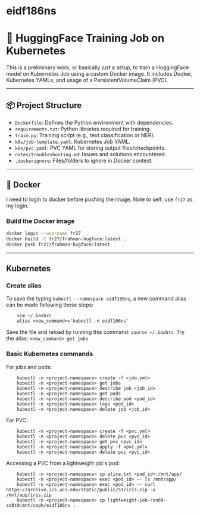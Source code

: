 # eidf186ns

# 🤖 HuggingFace Training Job on Kubernetes

This is a preliminary work, or basically just a setup, to train a HuggingFace model on Kubernetes Job using a custom Docker image. It includes Docker, Kubernetes YAMLs, and usage of a PersistentVolumeClaim (PVC).

---

## 📦 Project Structure

- `Dockerfile`: Defines the Python environment with dependencies.
- `requirements.txt`: Python libraries required for training.
- `train.py`: Training script (e.g., text classification or NER).
- `k8s/job-template.yaml`: Kubernetes Job YAML.
- `k8s/pvc.yaml`: PVC YAML for storing output files/checkpoints.
- `notes/troubleshooting.md`: Issues and solutions encountered.
- `.dockerignore`: Files/folders to ignore in Docker context.

---

## 🐳 Docker

I need to login to docker before pushing the image. Note to self: use `fr27` as my login.

### Build the Docker image

```bash
docker login --username fr27
docker build -t fr27/frahman-hugface:latest .
docker push fr27/frahman-hugface:latest
```

---

## Kubernetes

### Create alias
To save the typing `kubectl --namespace eidf186ns`, a new command alias can be made following these steps:
```
    vim ~/.bashrc
    alias <new_command>='kubectl -n eidf106ns'
```
Save the file and reload by running this command: `source ~/.bashrc`.
Try the alias: `<new_command> get jobs`

### Basic Kubernetes commands
For jobs and pods:
```
    kubectl -n <project-namespace> create -f <job.yml>
    kubectl -n <project-namespace> get jobs
    kubectl -n <project-namespace> describe job <job_id>
    kubectl -n <project-namespace> get pods
    kubectl -n <project-namespace> describe pod <pod_id>
    kubectl -n <project-namespace> logs <pod_id>
    kubectl -n <project-namespace> delete job <job_id>
```

For PVC:
```
    kubectl -n <project-namespace> create -f <pvc.yml>
    kubectl -n <project-namespace> delete pvc <pvc_id>
    kubectl -n <project-namespace> get pvc <pvc_id>
    kubectl -n <project-namespace> apply -f <pvc.yml>
    kubectl -n <project-namespace> delete pvc <pvc_id>
```

Accessing a PVC from a lightweight job's pod:
```
    kubectl -n <project-namespace> cp alice.txt <pod_id>:/mnt/app/
    kubectl -n <project-namespace> exec <pod_id> -- ls /mnt/app/
    kubectl -n <project-namespace> exec <pod_id> -- curl https://archive.ics.uci.edu/static/public/53/iris.zip -o /mnt/app/iris.zip
    kubectl -n <project-namespace> cp lightweight-job-rxn69-sd8t9:mnt/ceph/eidf186ns .
```
